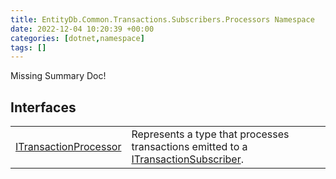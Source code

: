 ```yaml
---
title: EntityDb.Common.Transactions.Subscribers.Processors Namespace
date: 2022-12-04 10:20:39 +00:00
categories: [dotnet,namespace]
tags: []
---
```


Missing Summary Doc!
## Interfaces
<table><tr><td><!--/posts/dotnet.entitydb.common.transactions.subscribers.processors.itransactionprocessor--><a href='#'>ITransactionProcessor</a></td><td>
Represents a type that processes transactions emitted to a <!--/posts/dotnet.entitydb.abstractions.transactions.itransactionsubscriber--><a href='#'>ITransactionSubscriber</a>.
</td></tr></table>
